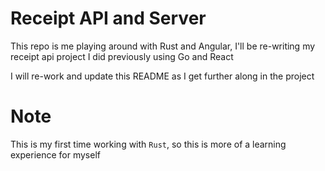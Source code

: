 # Receipt API and Server

This repo is me playing around with Rust and Angular, I'll be re-writing my receipt api project I did previously using Go and React

I will re-work and update this README as I get further along in the project

# Note

This is my first time working with `Rust`, so this is more of a learning experience for myself
